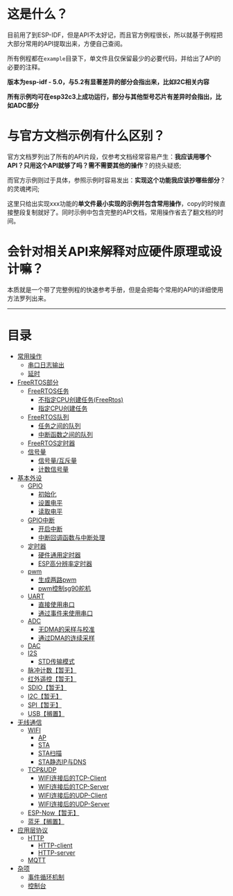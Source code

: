 # 这是什么？

目前用了到ESP-IDF，但是API不太好记，而且官方例程很长，所以就基于例程把大部分常用的API提取出来，方便自己查阅。

所有例程都在`example`目录下，单文件且仅保留最少的必要代码，并给出了API的必要的注释。

**版本为esp-idf - 5.0，与5.2有显著差异的部分会指出来，比如I2C相关内容**

**所有示例均可在esp32c3上成功运行，部分与其他型号芯片有差异时会指出，比如ADC部分**

# 与官方文档示例有什么区别？

官方文档罗列出了所有的API片段，仅参考文档经常容易产生：**我应该用哪个API？只用这个API就够了吗？需不需要其他的操作**？的挠头疑惑;

而官方示例则过于具体，参照示例时容易发出：**实现这个功能我应该抄哪些部分**？的灵魂拷问;

这里只给出实现xxx功能的**单文件最小实现的示例并包含常用操作**，copy的时候直接整段复制就好了。同时示例中包含完整的API文档，常用操作省去了翻文档的时间。

# 会针对相关API来解释对应硬件原理或设计嘛？

本质就是一个带了完整例程的快速参考手册，但是会把每个常用的API的详细使用方法罗列出来。

---

# 目录


* [常用操作](./Reference.md#常用操作)
  * [串口日志输出](./Reference.md#串口日志输出)
  * [延时](./Reference.md#延时)
* [FreeRTOS部分](./Reference.md#freertos部分)
  * [FreeRTOS任务](./Reference.md#freertos任务)
    * [不指定CPU创建任务(FreeRtos)](./Reference.md#不指定cpu创建任务freertos)
    * [指定CPU创建任务](./Reference.md#指定cpu创建任务)
  * [FreeRTOS队列](./Reference.md#freertos队列)
    * [任务之间的队列](./Reference.md#任务之间的队列)
    * [中断函数之间的队列](./Reference.md#中断函数之间的队列)
  * [FreeRTOS定时器](./Reference.md#freertos定时器)
  * [信号量](./Reference.md#信号量)
    * [信号量/互斥量](./Reference.md#信号量互斥量)
    * [计数信号量](./Reference.md#计数信号量)
* [基本外设](./Reference.md#基本外设)
  * [GPIO](./Reference.md#gpio)
    * [初始化](./Reference.md#初始化)
    * [设置电平](./Reference.md#设置电平)
    * [读取电平](./Reference.md#读取电平)
  * [GPIO中断](./Reference.md#gpio中断)
    * [开启中断](./Reference.md#开启中断)
    * [中断回调函数与中断处理](./Reference.md#中断回调函数与中断处理)
  * [定时器](./Reference.md#定时器)
    * [硬件通用定时器](./Reference.md#硬件通用定时器)
    * [ESP高分辨率定时器](./Reference.md#esp高分辨率定时器)
  * [pwm](./Reference.md#pwm)
    * [生成两路pwm](./Reference.md#生成两路pwm)
    * [pwm控制sg90舵机](./Reference.md#pwm控制sg90舵机)
  * [UART](./Reference.md#uart)
    * [直接使用串口](./Reference.md#直接使用串口)
    * [通过事件来使用串口](./Reference.md#通过事件来使用串口)
  * [ADC](./Reference.md#adc)
    * [无DMA的采样与校准](./Reference.md#无dma的采样与校准)
    * [通过DMA的连续采样](./Reference.md#通过dma的连续采样)
  * [DAC](./Reference.md#dac)
  * [I2S](./Reference.md#i2s)
    * [STD传输模式](./Reference.md#std传输模式)
  * [脉冲计数【暂无】](./Reference.md#脉冲计数【暂无】)
  * [红外遥控【暂无】](./Reference.md#红外遥控【暂无】)
  * [SDIO【暂无】](./Reference.md#sdio【暂无】)
  * [I2C【暂无】](./Reference.md#i2c【暂无】)
  * [SPI【暂无】](./Reference.md#spi【暂无】)
  * [USB【搁置】](./Reference.md#usb【搁置】)
* [无线通信](./Reference.md#无线通信)
  * [WIFI](./Reference.md#wifi)
    * [AP](./Reference.md#ap)
    * [STA](./Reference.md#sta)
    * [STA扫描](./Reference.md#sta扫描)
    * [STA静态IP与DNS](./Reference.md#sta静态ip与dns)
  * [TCP&UDP](./Reference.md#tcp&udp)
    * [WIFI连接后的TCP-Client](./Reference.md#wifi连接后的tcp-client)
    * [WIFI连接后的TCP-Server](./Reference.md#wifi连接后的tcp-server)
    * [WIFI连接后的UDP-Client](./Reference.md#wifi连接后的udp-client)
    * [WIFI连接后的UDP-Server](./Reference.md#wifi连接后的udp-server)
  * [ESP-Now【暂无】](./Reference.md#esp-now【暂无】)
  * [蓝牙【搁置】](./Reference.md#蓝牙【搁置】)
* [应用层协议](./Reference.md#应用层协议)
  * [HTTP](./Reference.md#http)
    * [HTTP-client](./Reference.md#http-client)
    * [HTTP-server](./Reference.md#http-server)
  * [MQTT](./Reference.md#mqtt)
* [杂项](./Reference.md#杂项)
  * [事件循环机制](./Reference.md#事件循环机制)
  * [控制台](./Reference.md#控制台)
